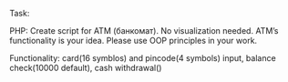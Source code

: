 Task:

PHP: Create script for ATM (банкомат). No visualization needed. ATM’s functionality is your idea. Please use OOP principles in your work.

Functionality:
card(16 symblos) and pincode(4 symbols) input,
balance check(10000 default),
cash withdrawal()
